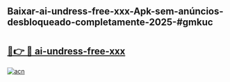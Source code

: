 ## Baixar-ai-undress-free-xxx-Apk-sem-anúncios-desbloqueado-completamente-2025-#gmkuc

# <h2><a href="https://ainizakaria.my?title=ai-undress-free-xxx&ref=20M">🔗👉 🔴 ai-undress-free-xxx</a></h2>

[![acn](https://github.com/user-attachments/assets/0f9c940e-d8b0-45ae-aac7-cd30a18b3e1c)](https://ainizakaria.my?title=ai-undress-free-xxx&ref=20M)

